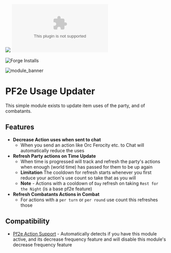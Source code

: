 ![](https://img.shields.io/badge/Foundry-v11-informational)
![Latest Release Download Count](https://img.shields.io/github/downloads/ChasarooniZ/pf2e-usage-updater/latest/module.zip)

<!--- Forge Bazaar Install % Badge -->
<!--- replace <your-module-name> with the `name` in your manifest -->
![Forge Installs](https://img.shields.io/badge/dynamic/json?label=Forge%20Installs&query=package.installs&suffix=%25&url=https%3A%2F%2Fforge-vtt.com%2Fapi%2Fbazaar%2Fpackage%2Fpf2e-item-activations&colorB=4aa94a)


![module_banner](https://github.com/ChasarooniZ/pf2e-usage-updater/assets/79132112/3b2a4f8c-7ba1-4647-b073-d8ecac9d93a6)

# PF2e Usage Updater
This simple module exists to update item uses of the party, and of combatants.

## Features
- **Decrease Action uses when sent to chat**
    - When you send an action like Orc Ferocity etc. to Chat will automatically reduce the uses
- **Refresh Party actions on Time Update**
  - When time is progressed will track and refresh the party's actions when enough (world time) has passed for them to be up again
  - **Limitation** The cooldown for refresh starts whenever you first reduce your action's use count so take that as you will
  - **Note** - Actions with a cooldown of `Day` refresh on taking `Rest for the Night` (is a base pf2e feature)
- **Refresh Combatants Actions in Combat**
  - For actions with a `per turn` or `per round` use count this refreshes those

## Compatibility
- [Pf2e Action Support](https://github.com/reyzor1991/foundry-vtt-pf2e-action-support) - Automatically detects if you have this module active, and its decrease frequency feature and will disable this module's decrease frequency feature
